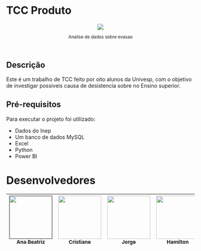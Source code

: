 # TCC Produto
<div align = "center">
<div style="background-color: write;">  
  <img src="C:\Users\lucie\Desktop\analise-dados-evasao\images\tcc.jpg">
  <sub>
    <p>Analise de dados sobre evasao</p><br>
  </sub>
</div>
</div>


## Descrição
Este é um trabalho de TCC feito por oito alunos da Univesp, com o objetivo de investigar possiveis causa de desistencia sobre no Ensino superior. 
## Pré-requisitos
Para executar o projeto foi  utilizado:
* Dados do Inep
* Um banco de dados MySQL
* Excel
* Python
* Power BI
# Desenvolvedores
[<img src="" width=115><br><sub>Ana Beatriz</sub>]() | [<img src="https://avatars.githubusercontent.com/u/43709188?v=4" width=115><br><sub>Cristiane</sub>](https://github.com/CrisHarsche) | [<img src="https://avatars.githubusercontent.com/u/55705861?v=4" width=115><br><sub>Jorge</sub>](https://github.com/jgfilho) | [<img src="https://avatars.githubusercontent.com/u/79489301?v=4" width=115><br><sub> Hamilton</sub>](https://github.com/jhamiltonf) | [<img src="https://avatars.githubusercontent.com/u/81455663?v=4" width=115><br><sub>Jucelino</sub>](https://github.com/jucelinoss) | [<img src="https://avatars.githubusercontent.com/u/87142990?v=4" width=115><br><sub>Luciene</sub>](https://github.com/LucieneGodoy) | [<img src="https://avatars.githubusercontent.com/u/88286125?v=4" width=115><br><sub>Marcos</sub>](https://github.com/marcospscruz) | [<img src="https://avatars.githubusercontent.com/u/91422838?v=4" width=115><br><sub>Michel</sub>](https://github.com/micheldigui)|
| :---: | :---: | :---: | :---: | :---: | :---: | :---: | :---: |
